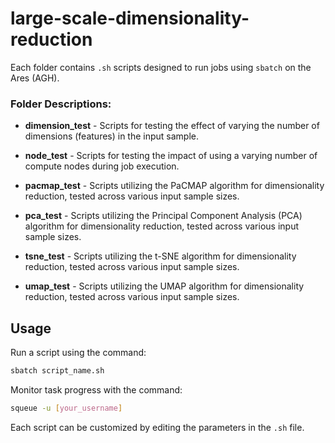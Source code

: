 # large-scale-dimensionality-reduction

Each folder contains `.sh` scripts designed to run jobs using `sbatch` on the Ares (AGH).

### Folder Descriptions:
* **dimension_test** - Scripts for testing the effect of varying the number of dimensions (features) in the input sample.
  
* **node_test** - Scripts for testing the impact of using a varying number of compute nodes during job execution.

* **pacmap_test** - Scripts utilizing the PaCMAP algorithm for dimensionality reduction, tested across various input sample sizes.

* **pca_test** - Scripts utilizing the Principal Component Analysis (PCA) algorithm for dimensionality reduction, tested across various input sample sizes.

* **tsne_test** - Scripts utilizing the t-SNE algorithm for dimensionality reduction, tested across various input sample sizes.

* **umap_test** - Scripts utilizing the UMAP algorithm for dimensionality reduction, tested across various input sample sizes.

## Usage

Run a script using the command:
   ```bash
   sbatch script_name.sh
   ```
Monitor task progress with the command:
   ```bash
   squeue -u [your_username]
   ```

Each script can be customized by editing the parameters in the `.sh` file.
